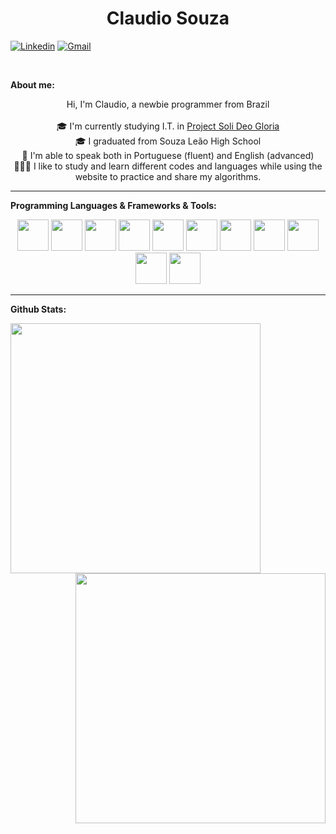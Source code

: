 <h1 align="center">Claudio Souza</h1>

[![Linkedin](https://img.shields.io/badge/-LinkedIn-blue?style=flat&logo=Linkedin&logoColor=white)](https://www.linkedin.com/in/Claudioss23/)
[![Gmail](https://img.shields.io/badge/-Gmail-c14438?style=flat&logo=Gmail&logoColor=white)](mailto:souza.claudiof23@gmail.com)

<br/>

**About me:**
<p align="center">
 Hi, I'm Claudio, a newbie programmer from Brazil
 <br/><br/>
 🎓 I'm currently studying  I.T. in <a href="https://www.instagram.com/projeto.solideogloria/">Project Soli Deo Gloria</a>
 <br/>
 🎓 I graduated from Souza Leão High School
 <br/>
 📖 I'm able to speak both in Portuguese (fluent) and English (advanced)
 <br/>
 👨🏽‍💻 I like to study and learn different codes and languages while using the website to practice and share my algorithms.
</p>

<hr/>

**Programming Languages & Frameworks & Tools:**

<p align="center">
 <img src="https://cdn.jsdelivr.net/gh/devicons/devicon/icons/html5/html5-original-wordmark.svg" height="50" />
 <img src="https://cdn.jsdelivr.net/gh/devicons/devicon/icons/css3/css3-original-wordmark.svg" height="50" />
 <img src="https://cdn.jsdelivr.net/gh/devicons/devicon/icons/javascript/javascript-original.svg" height="50" />
 <img src="https://cdn.jsdelivr.net/gh/devicons/devicon/icons/react/react-original.svg" height="50" />
 <img src="https://cdn.jsdelivr.net/gh/devicons/devicon/icons/java/java-original.svg" height="50" />
 <img src="https://cdn.jsdelivr.net/gh/devicons/devicon/icons/csharp/csharp-original.svg" height="50" />
 <img src="https://cdn.jsdelivr.net/gh/devicons/devicon/icons/docker/docker-original-wordmark.svg" height="50" />
 <img src="https://cdn.jsdelivr.net/gh/devicons/devicon/icons/git/git-original.svg" height="50" />
 <img src="https://cdn.jsdelivr.net/gh/devicons/devicon/icons/gradle/gradle-plain.svg" height="50" />
 <img src="https://cdn.jsdelivr.net/gh/devicons/devicon/icons/mysql/mysql-original-wordmark.svg" height="50" />
 <img src="https://cdn.jsdelivr.net/gh/devicons/devicon/icons/unity/unity-original.svg" height="50" />
</p>

<hr/>

**Github Stats:**

<p align="center">
 <picture align="center">
   <source
    srcset="https://github-readme-stats.vercel.app/api?username=Claudioss23&show_icons=true&theme=dark"
    media="(prefers-color-scheme: dark)"
    width="400px"
    align="left"
   />
   <source
    srcset="https://github-readme-stats.vercel.app/api?username=Claudioss23&show_icons=true"
    media="(prefers-color-scheme: light), (prefers-color-scheme: no-preference)"
    width="400px"
    align="left"
   />
   <img align="left" src="https://github-readme-stats.vercel.app/api?username=Claudioss23&show_icons=true" />
 </picture>

 <picture align="center">
   <source
    srcset="https://github-readme-stats.vercel.app/api/top-langs/?username=Claudioss23&theme=dark"
    media="(prefers-color-scheme: dark)"
    width="400px"
    align="right"
   />
   <source
    srcset="https://github-readme-stats.vercel.app/api/top-langs/?username=Claudioss23"
    media="(prefers-color-scheme: light), (prefers-color-scheme: no-preference)"
    width="400px"
    align="right"
   />
   <img align="right" src="https://github-readme-stats.vercel.app/api/top-langs/?username=Claudioss23" />
 </picture>
</p>

